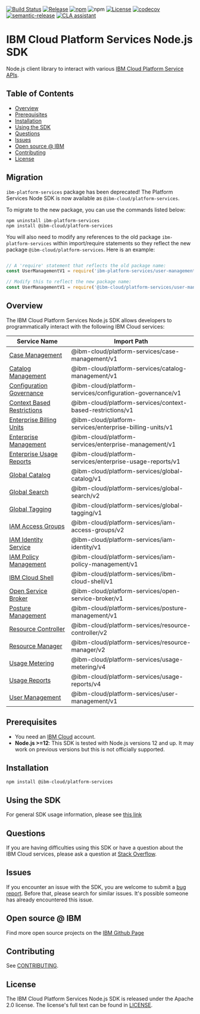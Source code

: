 [![Build Status](https://app.travis-ci.com/IBM/platform-services-node-sdk.svg?branch=main)](https://app.travis-ci.com/IBM/platform-services-node-sdk)
[![Release](https://img.shields.io/github/v/release/IBM/platform-services-node-sdk)](https://github.com/IBM/platform-services-node-sdk/releases/latest)
[![npm](https://img.shields.io/npm/v/@ibm-cloud/platform-services)](https://www.npmjs.com/package/@ibm-cloud/platform-services)
![npm](https://img.shields.io/npm/dm/@ibm-cloud/platform-services)
[![License](https://img.shields.io/badge/License-Apache%202.0-blue.svg)](https://opensource.org/licenses/Apache-2.0)
[![codecov](https://codecov.io/gh/IBM/platform-services-node-sdk/branch/main/graph/badge.svg)](https://codecov.io/gh/IBM/platform-services-node-sdk)
[![semantic-release](https://img.shields.io/badge/%20%20%F0%9F%93%A6%F0%9F%9A%80-semantic--release-e10079.svg)](https://github.com/semantic-release/semantic-release)
[![CLA assistant](https://cla-assistant.io/readme/badge/IBM/platform-services-node-sdk)](https://cla-assistant.io/IBM/platform-services-node-sdk)


# IBM Cloud Platform Services Node.js SDK

Node.js client library to interact with various 
[IBM Cloud Platform Service APIs](https://cloud.ibm.com/docs?tab=api-docs&category=platform_services).

## Table of Contents

<!--
  The TOC below is generated using the `markdown-toc` node package.

      https://github.com/jonschlinkert/markdown-toc

  You should regenerate the TOC after making changes to this file.

      npx markdown-toc -i README.md
  -->

<!-- toc -->

- [Overview](#overview)
- [Prerequisites](#prerequisites)
- [Installation](#installation)
- [Using the SDK](#using-the-sdk)
- [Questions](#questions)
- [Issues](#issues)
- [Open source @ IBM](#open-source--ibm)
- [Contributing](#contributing)
- [License](#license)

<!-- tocstop -->

<!-- --------------------------------------------------------------- -->
## Migration

`ibm-platform-services` package has been deprecated! 
The Platform Services Node SDK is now available as `@ibm-cloud/platform-services`.

To migrate to the new package, you can use the commands listed below:

```
npm uninstall ibm-platform-services
npm install @ibm-cloud/platform-services
```

You will also need to modify any references to the old package `ibm-platform-services` within import/require statements so they reflect the new package `@ibm-cloud/platform-services`.  Here is an example:

```javascript

// A 'require' statement that reflects the old package name:
const UserManagementV1 = require('ibm-platform-services/user-management/v1');

// Modify this to reflect the new package name:
const UserManagementV1 = require('@ibm-cloud/platform-services/user-management/v1');

```

## Overview

The IBM Cloud Platform Services Node.js SDK allows developers to programmatically interact with the following 
IBM Cloud services:

Service Name | Import Path
--- | --- 
[Case Management](https://cloud.ibm.com/apidocs/case-management?code=node) | @ibm-cloud/platform-services/case-management/v1
[Catalog Management](https://cloud.ibm.com/apidocs/resource-catalog/private-catalog?code=node) | @ibm-cloud/platform-services/catalog-management/v1
[Configuration Governance](https://cloud.ibm.com/apidocs/security-compliance/config?code=node) | @ibm-cloud/platform-services/configuration-governance/v1
[Context Based Restrictions](https://cloud.ibm.com/apidocs/context-based-restrictions?code=node) | @ibm-cloud/platform-services/context-based-restrictions/v1
[Enterprise Billing Units](https://cloud.ibm.com/apidocs/enterprise-apis/billing-unit?code=node) | @ibm-cloud/platform-services/enterprise-billing-units/v1
[Enterprise Management](https://cloud.ibm.com/apidocs/enterprise-apis/enterprise?code=node) | @ibm-cloud/platform-services/enterprise-management/v1
[Enterprise Usage Reports](https://cloud.ibm.com/apidocs/enterprise-apis/resource-usage-reports?code=node) | @ibm-cloud/platform-services/enterprise-usage-reports/v1
[Global Catalog](https://cloud.ibm.com/apidocs/resource-catalog/global-catalog?code=node) | @ibm-cloud/platform-services/global-catalog/v1
[Global Search](https://cloud.ibm.com/apidocs/search?code=node) | @ibm-cloud/platform-services/global-search/v2
[Global Tagging](https://cloud.ibm.com/apidocs/tagging?code=node) | @ibm-cloud/platform-services/global-tagging/v1
[IAM Access Groups](https://cloud.ibm.com/apidocs/iam-access-groups?code=node) | @ibm-cloud/platform-services/iam-access-groups/v2
[IAM Identity Service](https://cloud.ibm.com/apidocs/iam-identity-token-api?code=node) | @ibm-cloud/platform-services/iam-identity/v1
[IAM Policy Management](https://cloud.ibm.com/apidocs/iam-policy-management?code=node) | @ibm-cloud/platform-services/iam-policy-management/v1
[IBM Cloud Shell](https://cloud.ibm.com/apidocs/cloudshell?code=node) | @ibm-cloud/platform-services/ibm-cloud-shell/v1
[Open Service Broker](https://cloud.ibm.com/apidocs/resource-controller/ibm-cloud-osb-api?code=node) | @ibm-cloud/platform-services/open-service-broker/v1
[Posture Management](https://cloud.ibm.com/apidocs/security-compliance/posture?code=node) | @ibm-cloud/platform-services/posture-management/v1
[Resource Controller](https://cloud.ibm.com/apidocs/resource-controller/resource-controller?code=node) | @ibm-cloud/platform-services/resource-controller/v2
[Resource Manager](https://cloud.ibm.com/apidocs/resource-controller/resource-manager?code=node) | @ibm-cloud/platform-services/resource-manager/v2
[Usage Metering](https://cloud.ibm.com/apidocs/usage-metering?code=node) | @ibm-cloud/platform-services/usage-metering/v4
[Usage Reports](https://cloud.ibm.com/apidocs/metering-reporting?code=node) | @ibm-cloud/platform-services/usage-reports/v4
[User Management](https://cloud.ibm.com/apidocs/user-management?code=node) | @ibm-cloud/platform-services/user-management/v1

## Prerequisites
* You need an [IBM Cloud][ibm-cloud-onboarding] account.
* **Node.js >=12**: This SDK is tested with Node.js versions 12 and up. It may work on previous versions but this is not officially supported.

[ibm-cloud-onboarding]: http://cloud.ibm.com/registration

## Installation

```sh
npm install @ibm-cloud/platform-services
```

## Using the SDK
For general SDK usage information, please see [this link](https://github.com/IBM/ibm-cloud-sdk-common/blob/main/README.md)

## Questions

If you are having difficulties using this SDK or have a question about the IBM Cloud services,
please ask a question at
[Stack Overflow](http://stackoverflow.com/questions/ask?tags=ibm-cloud).

## Issues
If you encounter an issue with the SDK, you are welcome to submit
a [bug report](https://github.com/IBM/platform-services-node-sdk/issues).
Before that, please search for similar issues. It's possible someone has
already encountered this issue.

## Open source @ IBM
Find more open source projects on the [IBM Github Page](http://ibm.github.io/)

## Contributing
See [CONTRIBUTING](CONTRIBUTING.md).

## License

The IBM Cloud Platform Services Node.js SDK is released under the Apache 2.0 license.
The license's full text can be found in
[LICENSE](LICENSE).
